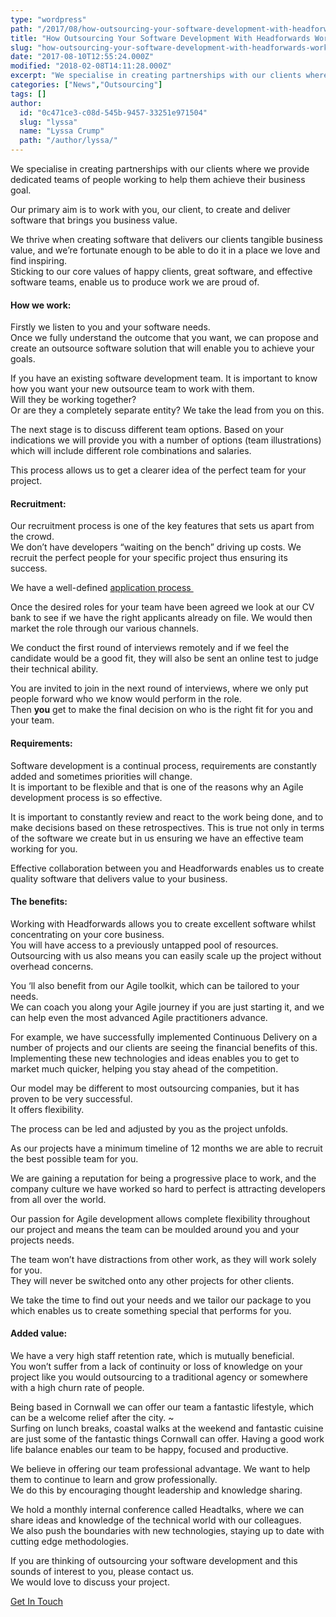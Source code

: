```yaml
---
type: "wordpress"
path: "/2017/08/how-outsourcing-your-software-development-with-headforwards-works"
title: "How Outsourcing Your Software Development With Headforwards Works"
slug: "how-outsourcing-your-software-development-with-headforwards-works"
date: "2017-08-10T12:55:24.000Z"
modified: "2018-02-08T14:11:28.000Z"
excerpt: "We specialise in creating partnerships with our clients where we provide dedicated teams of people working to help them achieve their business goal. Our primary aim is to work with you, our client, to create and deliver software that brings you business value. We thrive when creating software that delivers our clients tangible business value, …"
categories: ["News","Outsourcing"]
tags: []
author:
  id: "0c471ce3-c08d-545b-9457-33251e971504"
  slug: "lyssa"
  name: "Lyssa Crump"
  path: "/author/lyssa/"
---
```

We specialise in creating partnerships with our clients where we provide dedicated teams of people working to help them achieve their business goal.

Our primary aim is to work with you, our client, to create and deliver software that brings you business value.

We thrive when creating software that delivers our clients tangible business value, and we’re fortunate enough to be able to do it in a place we love and find inspiring.  
Sticking to our core values of happy clients, great software, and effective software teams, enable us to produce work we are proud of.

#### How we work:

Firstly we listen to you and your software needs.  
Once we fully understand the outcome that you want, we can propose and create an outsource software solution that will enable you to achieve your goals.

If you have an existing software development team. It is important to know how you want your new outsource team to work with them.  
Will they be working together?  
Or are they a completely separate entity? We take the lead from you on this.

The next stage is to discuss different team options. Based on your indications we will provide you with a number of options (team illustrations) which will include different role combinations and salaries.

This process allows us to get a clearer idea of the perfect team for your project.

#### Recruitment:

Our recruitment process is one of the key features that sets us apart from the crowd.  
We don’t have developers “waiting on the bench” driving up costs. We recruit the perfect people for your specific project thus ensuring its success.

We have a well-defined [application process ](https://www.headforwards.com/applying-to-work-at-headforwards/)

Once the desired roles for your team have been agreed we look at our CV bank to see if we have the right applicants already on file. We would then market the role through our various channels.

We conduct the first round of interviews remotely and if we feel the candidate would be a good fit, they will also be sent an online test to judge their technical ability.

You are invited to join in the next round of interviews, where we only put people forward who we know would perform in the role.  
Then **you** get to make the final decision on who is the right fit for you and your team.

#### Requirements:

Software development is a continual process, requirements are constantly added and sometimes priorities will change.  
It is important to be flexible and that is one of the reasons why an Agile development process is so effective.

It is important to constantly review and react to the work being done, and to make decisions based on these retrospectives. This is true not only in terms of the software we create but in us ensuring we have an effective team working for you.

Effective collaboration between you and Headforwards enables us to create quality software that delivers value to your business.

#### The benefits:

Working with Headforwards allows you to create excellent software whilst concentrating on your core business.  
You will have access to a previously untapped pool of resources.  
Outsourcing with us also means you can easily scale up the project without overhead concerns.

You ‘ll also benefit from our Agile toolkit, which can be tailored to your needs.  
We can coach you along your Agile journey if you are just starting it, and we can help even the most advanced Agile practitioners advance.

For example, we have successfully implemented Continuous Delivery on a number of projects and our clients are seeing the financial benefits of this. Implementing these new technologies and ideas enables you to get to market much quicker, helping you stay ahead of the competition.

Our model may be different to most outsourcing companies, but it has proven to be very successful.  
It offers flexibility.

The process can be led and adjusted by you as the project unfolds.

As our projects have a minimum timeline of 12 months we are able to recruit the best possible team for you.

We are gaining a reputation for being a progressive place to work, and the company culture we have worked so hard to perfect is attracting developers from all over the world.

Our passion for Agile development allows complete flexibility throughout our project and means the team can be moulded around you and your projects needs.

The team won’t have distractions from other work, as they will work solely for you.  
They will never be switched onto any other projects for other clients.

We take the time to find out your needs and we tailor our package to you which enables us to create something special that performs for you.

#### Added value:

We have a very high staff retention rate, which is mutually beneficial.  
You won’t suffer from a lack of continuity or loss of knowledge on your project like you would outsourcing to a traditional agency or somewhere with a high churn rate of people.

Being based in Cornwall we can offer our team a fantastic lifestyle, which can be a welcome relief after the city. ~  
Surfing on lunch breaks, coastal walks at the weekend and fantastic cuisine are just some of the fantastic things Cornwall can offer. Having a good work life balance enables our team to be happy, focused and productive.

We believe in offering our team professional advantage. We want to help them to continue to learn and grow professionally.  
We do this by encouraging thought leadership and knowledge sharing.

We hold a monthly internal conference called Headtalks, where we can share ideas and knowledge of the technical world with our colleagues.  
We also push the boundaries with new technologies, staying up to date with cutting edge methodologies.

If you are thinking of outsourcing your software development and this sounds of interest to you, please contact us.  
We would love to discuss your project.

[Get In Touch](https://www.headforwards.com/contactus/)